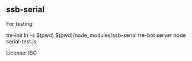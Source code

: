 ssb-serial
---


For testing:

tre-init
ln -s $(pwd) $(pwd)/node_modules/ssb-serial
tre-bot server
node serial-test.js

License: ISC
